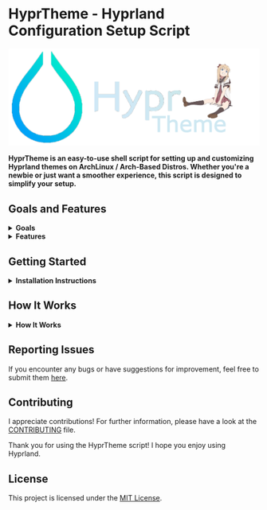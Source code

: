 # HyprTheme - Hyprland Configuration Setup Script
![hyprtheme](/assets/hyprtheme.png)

**HyprTheme is an easy-to-use shell script for setting up and customizing Hyprland themes on ArchLinux / Arch-Based Distros. Whether you're a newbie or just want a smoother experience, this script is designed to simplify your setup.**

## Goals and Features
<details>
<summary><strong>Goals</strong></summary>

- **Simplicity**: The main objective of HyprTheme is to provide a simple way for users to set up and switch through various themes in Hyprland.

- **Ease Contributions**: Make it easy for everyone to contribute themes so that the collaborative environment where themes can be shared and improved remains open.
</details>
<details>
<summary><strong>Features</strong></summary>

- **User-Friendly**: HyprTheme is beginner-friendly, with easy setup for customizing your Hyprland environment.

- **Automation**: HyprTheme automates the setup process, saving users time and effort.

- **Support Customization**: The `Hypr_RUN` script, when included by theme creators, runs automatically in HyprTheme. This script is typically developed by the theme owner to install dependencies, configure settings, add further customizations, or perform other setup steps.

- **Dynamic Configuration**: If a theme creator does not want their configs copied directly, they can use the `Hypr_RUN` script to dynamically generate or modify configuration files based on user choices, bypassing the need for a static config directory.

- **Streamlined Uninstallation**: Theme maintainers can provide a `Hypr_UNINSTALL` script to handle the uninstallation of their theme. This script ensures specific configurations and dependencies are properly cleaned up, providing a hassle-free removal process for users.
</details>

## Getting Started

<details>
<summary><strong>Installation Instructions</strong></summary>

### Option 1: Clone the Repository

1. **Clone the repository**:

       git clone https://github.com/0x76OID/hyprtheme.git

2. **Navigate to the repository directory**:

       cd hyprtheme

3. **Make the HyprTheme script executable** if it isn't already:

       chmod +x hyprtheme

4. **Run the setup script**:

       ./hyprtheme

### Option 2: Download and Install from Zip

1. **Download the zip file**:

   - Using `wget`:

         wget https://github.com/0x76OID/hyprtheme/archive/refs/heads/main.zip

   - Using `curl`:

         curl -LO https://github.com/0x76OID/hyprtheme/archive/refs/heads/main.zip

   - Or download it directly from the [GitHub repository](https://github.com/0x76OID/hyprtheme/archive/refs/heads/main.zip) using your web browser.

2. **Extract the zip file**:

       unzip main.zip

3. **Navigate to the extracted directory**:

       cd hyprtheme-main

4. **Make the HyprTheme script executable** if it isn't already:

       chmod +x hyprtheme

5. **Run the setup script**:

       ./hyprtheme

</details>

## How It Works

<details>
<summary><strong>How It Works</strong></summary>
Let’s explain what HyprTheme does and what it changes. While I can’t specify exactly what it changes since each theme can use different utilities and therefore different configuration folders and files, in general, this script is going to do the following:

1. **Copied Configuration Files**: It copies configuration files from the theme's directory to your system.

2. **Installs Theme Requirements**: If a `Requirements.txt` file exists inside the theme, the packages listed in it will be installed via this script using `pacman`. If a package cannot be installed via `pacman`, you must use another package manager like `yay`, or any method you prefer. To do this, you can include the necessary installation steps in the `Hypr_RUN` script and place it in your theme folder.

3. **Runs Optional Scripts**:
   - **Hypr_RUN**: This script, when present in the theme's folder, is run once. It can perform several tasks specific to that theme. For an example, see [here](Themes/Default/Hypr_RUN).
   - **Hypr_UNINSTALL**: This script, if present in the theme's folder, runs when you uninstall the theme, cleaning up its specific configurations and dependencies. For an example, see [here](Themes/Default/Hypr_UNINSTALL).

**Check the [Default](Themes/Default) theme as it’s a great example, and the [HyprTheme](hyprtheme) script. Hope this helps!**
</details>

## Reporting Issues
If you encounter any bugs or have suggestions for improvement, feel free to submit them [here](https://github.com/0x76OID/hyprtheme/issues).

## Contributing
I appreciate contributions! For further information, please have a look at the [CONTRIBUTING](CONTRIBUTING.md) file.

Thank you for using the HyprTheme script! I hope you enjoy using Hyprland.

## License
This project is licensed under the [MIT License](LICENSE).
